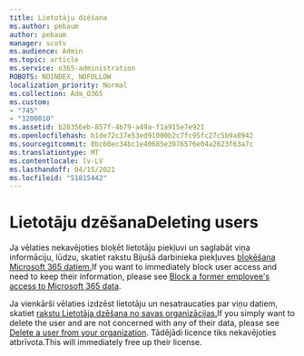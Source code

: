 ```yaml
---
title: Lietotāju dzēšana
ms.author: pebaum
author: pebaum
manager: scotv
ms.audience: Admin
ms.topic: article
ms.service: o365-administration
ROBOTS: NOINDEX, NOFOLLOW
localization_priority: Normal
ms.collection: Adm_O365
ms.custom:
- "745"
- "1200010"
ms.assetid: b20356eb-857f-4b79-a49a-f1a915e7e921
ms.openlocfilehash: b1de72c37e53ed91000b2c7fc95fc27c5b9a8942
ms.sourcegitcommit: 8bc60ec34bc1e40685e3976576e04a2623f63a7c
ms.translationtype: MT
ms.contentlocale: lv-LV
ms.lasthandoff: 04/15/2021
ms.locfileid: "51815442"
---
```

# <a name="deleting-users"></a><span data-ttu-id="46747-102">Lietotāju dzēšana</span><span class="sxs-lookup"><span data-stu-id="46747-102">Deleting users</span></span>

<span data-ttu-id="46747-103">Ja vēlaties nekavējoties bloķēt lietotāju piekļuvi un saglabāt viņa informāciju, lūdzu, skatiet rakstu Bijušā darbinieka piekļuves [bloķēšana Microsoft 365 datiem.](https://docs.microsoft.com/microsoft-365/admin/add-users/remove-former-employee#block-a-former-employees-access-to-microsoft-365-data)</span><span class="sxs-lookup"><span data-stu-id="46747-103">If you want to immediately block user access and need to keep their information, please see [Block a former employee's access to Microsoft 365 data](https://docs.microsoft.com/microsoft-365/admin/add-users/remove-former-employee#block-a-former-employees-access-to-microsoft-365-data).</span></span>
  
<span data-ttu-id="46747-104">Ja vienkārši vēlaties izdzēst lietotāju un nesatraucaties par viņu datiem, skatiet [rakstu Lietotāja dzēšana no savas organizācijas.](https://docs.microsoft.com/microsoft-365/admin/add-users/delete-a-user)</span><span class="sxs-lookup"><span data-stu-id="46747-104">If you simply want to delete the user and are not concerned with any of their data, please see [Delete a user from your organization](https://docs.microsoft.com/microsoft-365/admin/add-users/delete-a-user).</span></span> <span data-ttu-id="46747-105">Tādējādi licence tiks nekavējoties atbrīvota.</span><span class="sxs-lookup"><span data-stu-id="46747-105">This will immediately free up their license.</span></span>
  